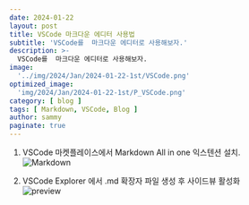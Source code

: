 ```yaml
---
date: 2024-01-22
layout: post
title: VSCode 마크다운 에디터 사용법
subtitle: 'VSCode를  마크다운 에디터로 사용해보자.'
description: >-
  VSCode를  마크다운 에디터로 사용해보자.
image: 
  '../img/2024/Jan/2024-01-22-1st/VSCode.png'
optimized_image:    
  'img/2024/Jan/2024-01-22-1st/P_VSCode.png'
category: [ blog ]
tags: [ Markdown, VSCode, Blog ]
author: sammy
paginate: true
---
```


1. VSCode 마켓플레이스에서 Markdown All in one 익스텐션 설치.  
![Markdown](../img/2024/Jan/2024-01-22-1st/markdown.png) 


1. VSCode Explorer 에서 .md 확장자 파일 생성 후 사이드뷰 활성화  
![preview](../img/2024/Jan/2024-01-22-1st/preview.png)
  
